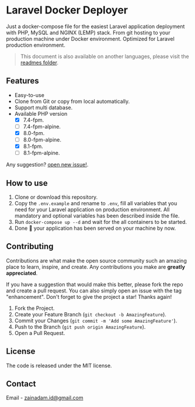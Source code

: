 # Laravel Docker Deployer

Just a docker-compose file for the easiest Laravel application deployment with PHP, MySQL and NGINX (LEMP) stack. From git hosting to your production machine under Docker environment. Optimized for Laravel production environment.

> This document is also available on another languages, please visit the [readmes folder](readmes/).

## Features

- Easy-to-use
- Clone from Git or copy from local automatically.
- Support multi database.
- Available PHP version
	- [x] 7.4-fpm.
	- [ ] 7.4-fpm-alpine.
	- [x] 8.0-fpm.
	- [ ] 8.0-fpm-alpine.
	- [x] 8.1-fpm.
	- [ ] 8.1-fpm-alpine.

Any suggestion? [open new issue!](../../issues).

## How to use

1. Clone or download this repository.
2. Copy the `.env.example` and rename to `.env`, fill all variables that you need for your Laravel application on production environment. All mandatory and optional variables has been described inside the file.
3. Run `docker-compose up --d` and wait for the all containers to be started.
4. Done 🎉 your application has been served on your machine by now.

## Contributing

Contributions are what make the open source community such an amazing place to learn, inspire, and create. Any contributions you make are **greatly appreciated**.

If you have a suggestion that would make this better, please fork the repo and create a pull request. You can also simply open an issue with the tag "enhancement". Don't forget to give the project a star! Thanks again!

1. Fork the Project.
2. Create your Feature Branch (`git checkout -b AmazingFeature`).
3. Commit your Changes (`git commit -m 'Add some AmazingFeature'`).
4. Push to the Branch (`git push origin AmazingFeature`).
5. Open a Pull Request.

## License

The code is released under the MIT license.

## Contact

Email - [zainadam.id@gmail.com](mailto:zainadam.id+gh+readme@gmail.com?subject=[GitHub]%20Laravel%20Docker%20Deployer)
